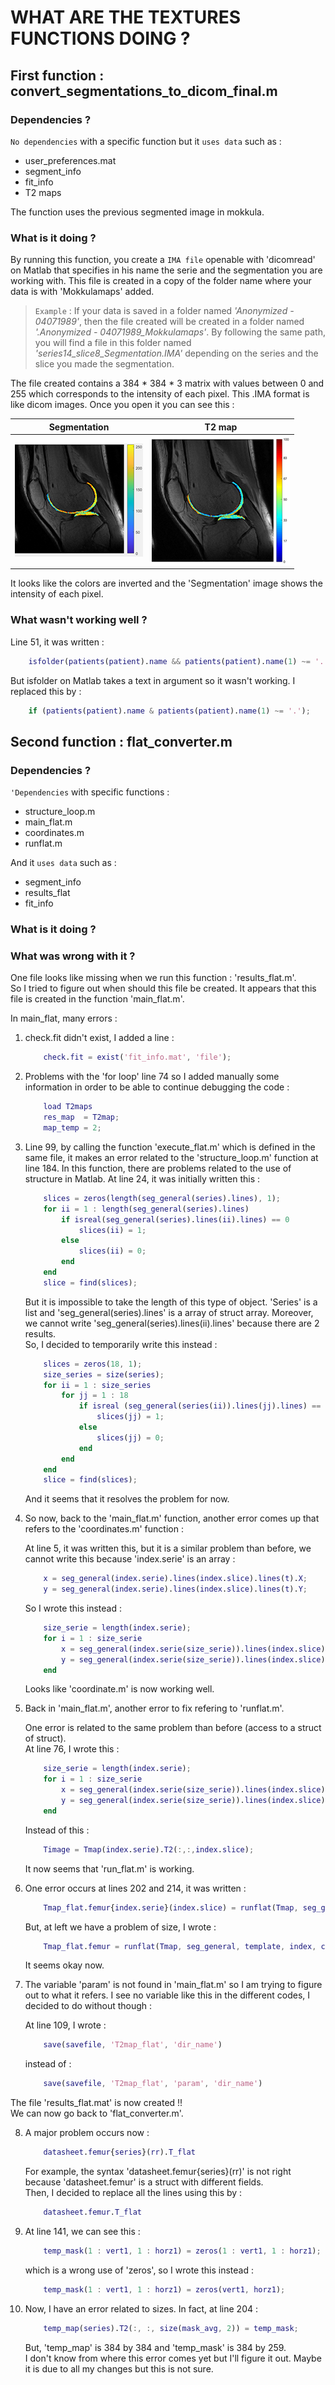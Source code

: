# WHAT ARE THE TEXTURES FUNCTIONS DOING ?

## First function : convert_segmentations_to_dicom_final.m

### Dependencies ?

`No dependencies` with a specific function but it `uses data` such as :

- user_preferences.mat
- segment_info
- fit_info
- T2 maps

The function uses the previous segmented image in mokkula.

### What is it doing ?

By running this function, you create a `IMA file` openable with 'dicomread' on Matlab that specifies in his name the serie and the segmentation you are working with. This file is created in a copy of the folder name where your data is with 'Mokkulamaps' added.

> `Example` : If your data is saved in a folder named *'Anonymized - 04071989'*, then the file created will be created in a folder named *'.Anonymized - 04071989_Mokkulamaps'*. By following the same path, you will find a file in this folder named *'series14_slice8_Segmentation.IMA'* depending on the series and the slice you made the segmentation.

The file created contains a 384 * 384 * 3 matrix with values between 0 and 255 which corresponds to the intensity of each pixel. This .IMA format is like dicom images. Once you open it you can see this :

| Segmentation | T2 map |
| ----------- | ------ |
| ![alt text](series14_slice8_Segmentation.png "Segmentation") | ![alt text](series14_slice8_T2_map.png "T2 map") |

It looks like the colors are inverted and the 'Segmentation' image shows the intensity of each pixel.

### What wasn't working well ?

Line 51, it was written : 

```matlab
    isfolder(patients(patient).name && patients(patient).name(1) ~= '.');   
```

But isfolder on Matlab takes a text in argument so it wasn't working. I replaced this by :  

```matlab
    if (patients(patient).name & patients(patient).name(1) ~= '.');  
```

## Second function : flat_converter.m

### Dependencies ?

`'Dependencies` with specific functions :

- structure_loop.m
- main_flat.m
- coordinates.m
- runflat.m


And it `uses data` such as :

- segment_info
- results_flat
- fit_info

### What is it doing ?



### What was wrong with it ?

One file looks like missing when we run this function : 'results_flat.m'.  
So I tried to figure out when should this file be created. It appears that this file is created in the function 'main_flat.m'.

In main_flat, many errors :

1. check.fit didn't exist, I added a line :

    ```matlab
        check.fit = exist('fit_info.mat', 'file');
    ```

2. Problems with the 'for loop' line 74 so I added manually some information in order to be able to continue debugging the code :

    ```matlab
        load T2maps
        res_map  = T2map;
        map_temp = 2;
    ```

3. Line 99, by calling the function 'execute_flat.m' which is defined in the same file, it makes an error related to the 'structure_loop.m' function at line 184. In this function, there are problems related to the use of structure in Matlab. At line 24, it was initially written this :

    ```matlab
        slices = zeros(length(seg_general(series).lines), 1);
        for ii = 1 : length(seg_general(series).lines)
            if isreal(seg_general(series).lines(ii).lines) == 0
                slices(ii) = 1;
            else
                slices(ii) = 0;
            end
        end 
        slice = find(slices);
    ```
    But it is impossible to take the length of this type of object. 'Series' is a list and 'seg_general(series).lines' is a array of struct array. Moreover, we cannot write 'seg_general(series).lines(ii).lines' because there are 2 results.  
    So, I decided to temporarily write this instead :

    ```matlab
        slices = zeros(18, 1);
        size_series = size(series);
        for ii = 1 : size_series
            for jj = 1 : 18
                if isreal (seg_general(series(ii)).lines(jj).lines) == 0
                    slices(jj) = 1;
                else
                    slices(jj) = 0;
                end
            end
        end 
        slice = find(slices);
    ``` 

    And it seems that it resolves the problem for now.

4. So now, back to the 'main_flat.m' function, another error comes up that refers to the 'coordinates.m' function : 

    At line 5, it was written this, but it is a similar problem than before, we cannot write this because 'index.serie' is an array :

    ```matlab
        x = seg_general(index.serie).lines(index.slice).lines(t).X;
        y = seg_general(index.serie).lines(index.slice).lines(t).Y;
    ``` 

    So I wrote this instead :

    ```matlab
        size_serie = length(index.serie);
        for i = 1 : size_serie
            x = seg_general(index.serie(size_serie)).lines(index.slice).lines(1).X;
            y = seg_general(index.serie(size_serie)).lines(index.slice).lines(1).Y;
        end
    ``` 

    Looks like 'coordinate.m' is now working well.
 
5. Back in 'main_flat.m', another error to fix refering to 'runflat.m'.

    One error is related to the same problem than before (access to a struct of struct).  
    At line 76, I wrote this :

    ```matlab
        size_serie = length(index.serie);
        for i = 1 : size_serie
            x = seg_general(index.serie(size_serie)).lines(index.slice).lines(1).X;
            y = seg_general(index.serie(size_serie)).lines(index.slice).lines(1).Y;
        end
    ```

    Instead of this :

    ```matlab
        Timage = Tmap(index.serie).T2(:,:,index.slice);
    ```

    It now seems that 'run_flat.m' is working.

6. One error occurs at lines 202 and 214, it was written :

    ```matlab
        Tmap_flat.femur{index.serie}(index.slice) = runflat(Tmap, seg_general, template, index, check);
    ```

    But, at left we have a problem of size, I wrote :

    ```matlab
        Tmap_flat.femur = runflat(Tmap, seg_general, template, index, check);
    ```

    It seems okay now.

7. The variable 'param' is not found in 'main_flat.m' so I am trying to figure out to what it refers. I see no variable like this in the different codes, I decided to do without though :

    At line 109, I wrote :

    ```matlab
        save(savefile, 'T2map_flat', 'dir_name')
    ```  
    instead of :

    ```matlab
        save(savefile, 'T2map_flat', 'param', 'dir_name')
    ```

The file 'results_flat.mat' is now created !!  
We can now go back to 'flat_converter.m'.

8. A major problem occurs now : 

    ```matlab
        datasheet.femur{series}(rr).T_flat
    ```
    For example, the syntax 'datasheet.femur{series}(rr)' is not right because 'datasheet.femur' is a struct with different fields.  
    Then, I decided to replace all the lines using this by :

    ```matlab
        datasheet.femur.T_flat
    ```

9. At line 141, we can see this :

    ```matlab
        temp_mask(1 : vert1, 1 : horz1) = zeros(1 : vert1, 1 : horz1);
    ```

    which is a wrong use of 'zeros', so I wrote this instead :

    ```matlab
        temp_mask(1 : vert1, 1 : horz1) = zeros(vert1, horz1);
    ```   

10. Now, I have an error related to sizes. In fact, at line 204 :

    ```matlab
        temp_map(series).T2(:, :, size(mask_avg, 2)) = temp_mask;
    ```  

    But, 'temp_map' is 384 by 384 and 'temp_mask' is 384 by 259.  
    I don't know from where this error comes yet but I'll figure it out. Maybe it is due to all my changes but this is not sure.
